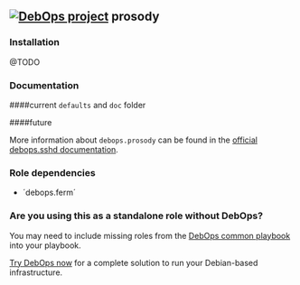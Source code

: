 ## [![DebOps project](http://debops.org/images/debops-small.png)](http://debops.org) prosody

### Installation

@TODO

### Documentation

####current
`defaults` and `doc` folder


####future

More information about `debops.prosody` can be found in the
[official debops.sshd documentation](http://docs.debops.org/en/latest/ansible/roles/ansible-prosody/docs/).

### Role dependencies

- ´debops.ferm´

### Are you using this as a standalone role without DebOps?

You may need to include missing roles from the [DebOps common
playbook](https://github.com/debops/debops-playbooks/blob/master/playbooks/common.yml)
into your playbook.

[Try DebOps now](https://github.com/debops/debops) for a complete solution to run your Debian-based infrastructure.


